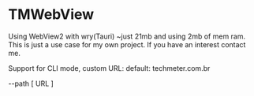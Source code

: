 # TMWebView
Using WebView2 with wry(Tauri) ~just 21mb and using 2mb of mem ram. This is just a use case for my own project. If you have an interest contact me.

Support for CLI mode, custom URL: default: techmeter.com.br

--path [ URL ]
